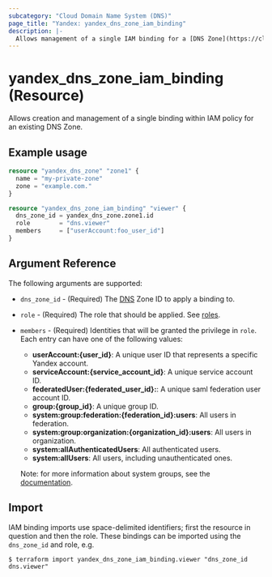 ```yaml
---
subcategory: "Cloud Domain Name System (DNS)"
page_title: "Yandex: yandex_dns_zone_iam_binding"
description: |-
  Allows management of a single IAM binding for a [DNS Zone](https://cloud.yandex.com/docs/dns/).
---
```


# yandex_dns_zone_iam_binding (Resource)

Allows creation and management of a single binding within IAM policy for an existing DNS Zone.

## Example usage

```terraform
resource "yandex_dns_zone" "zone1" {
  name = "my-private-zone"
  zone = "example.com."
}

resource "yandex_dns_zone_iam_binding" "viewer" {
  dns_zone_id = yandex_dns_zone.zone1.id
  role        = "dns.viewer"
  members     = ["userAccount:foo_user_id"]
}
```

## Argument Reference

The following arguments are supported:

* `dns_zone_id` - (Required) The [DNS](https://cloud.yandex.com/docs/dns/) Zone ID to apply a binding to.

* `role` - (Required) The role that should be applied. See [roles](https://cloud.yandex.com/docs/dns/security/).

* `members` - (Required) Identities that will be granted the privilege in `role`. Each entry can have one of the following values:
  * **userAccount:{user_id}**: A unique user ID that represents a specific Yandex account.
  * **serviceAccount:{service_account_id}**: A unique service account ID.
  * **federatedUser:{federated_user_id}:**: A unique saml federation user account ID.
  * **group:{group_id}**: A unique group ID.
  * **system:group:federation:{federation_id}:users**: All users in federation.
  * **system:group:organization:{organization_id}:users**: All users in organization.
  * **system:allAuthenticatedUsers**: All authenticated users.
  * **system:allUsers**: All users, including unauthenticated ones.

  Note: for more information about system groups, see the [documentation](https://cloud.yandex.com/docs/iam/concepts/access-control/system-group).

## Import

IAM binding imports use space-delimited identifiers; first the resource in question and then the role. These bindings can be imported using the `dns_zone_id` and role, e.g.

```
$ terraform import yandex_dns_zone_iam_binding.viewer "dns_zone_id dns.viewer"
```

